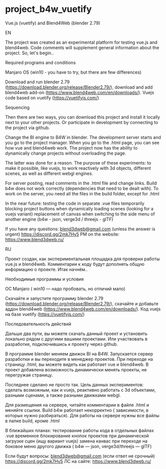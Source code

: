 # project_b4w_vuetify
Vue.js (vuetify) and Blend4Web (blender 2.79)

EN

The project was created as an experimental platform for testing vue.js and blend4web.
Code comments will supplement general information about the project. So, let's begin..

Required programs and conditions

Manjaro OS (win10 - you have to try, but there are few differences)

Download and run blender 2.79 (https://download.blender.org/release/Blender2.79/), download and add blend4web add-on (https://www.blend4web.com/en/downloads/).
Vuejs code based on vuetify (https://vuetifyjs.com/)

Sequencing

Then there are two ways, you can download this project and install it locally next to your other projects. Or participate in development by connecting to the project via github.

Change the BI engine to B4W in blender. The development server starts and you go to the project manager. When you go to the .html page, you can see how vue and blend4web work. The project now has the ability to dynamically change projects without overloading the page.

The latter was done for a reason. The purpose of these experiments: to make it possible, like vuejs, to work reactively with 3d objects, different scenes, as well as different webgl engines.

For server posting, read comments in the .html file and change links. Build b4w does not work correctly (dependencies that need to be dealt with).
To work on the server, you need all the files in the build folder, except for .html

In the near future:
testing the code in separate .vue files
temporarily blocking project buttons when dynamically loading scenes (looking for a vuejs variant)
replacement of canvas when switching to the side menu of another engine (b4w - json, verge3d / threejs - glTF)

If you have any questions:
blend3dweb@gmail.com (unless the answer is urgent)
https://discord.gg/2mk7Hy5
PM on the website: https://www.blend3dweb.ru/

RU

Проект создан, как экспериментальная площадка для проверки работы vue.js и  blend4web.
Комментарии к коду будут дополнять  общую информацию о проекте. Итак начнём..

Необходимые программы и  условия

ОС Manjaro ( win10 — надо пробовать, но отличий мало)

Скачайте и запустите  программу blender 2.79 (https://download.blender.org/release/Blender2.79/),  скачайте и добавьте аддон blend4web (https://www.blend4web.com/en/downloads/).
Код vuejs на базе vuetify (https://vuetifyjs.com/)

Последовательность действий

Дальше два пути, вы можете скачать данный проект и установить локально рядом с другими вашими проектами. Или участвовать в разработке, подключившись к проекту через github.

В программе blender меняем движок BI на B4W.  Запускается сервер разработки и вы переходите в менеджер проектов.  При переходе на страницу .html, вы можете видеть как работает vue и blend4web. В проект добавлена возможность динамически менять проекты, не перегружая страницу.

Последнее сделано не просто так. Цель данных экспериментов: сделать возможным, как и vuejs, реактивно работать с 3d объектами, разными сценами, а также разными движками webgl.

Для размещения на сервере, читайте комментарии в файле .html и меняйте ссылки.  Build b4w работает некорректно ( зависимости, в которых нужно разбираться).
Для работы на сервере нужны все файлы в папке build, кроме .html

В ближайших планах:
тестирование работы  кода в отдельных файлах .vue
временное блокирование кнопок проектов при динамической загрузке  сцен (ищу вариант  vuejs)
замена канвас при переходе на боковое меню другого движка ( b4w — json, verge3d/threejs — glTF)

Если будут вопросы:
blend3dweb@gmail.com (если ответ не срочный)
https://discord.gg/2mk7Hy5
ЛС на сайте: https://www.blend3dweb.ru/
